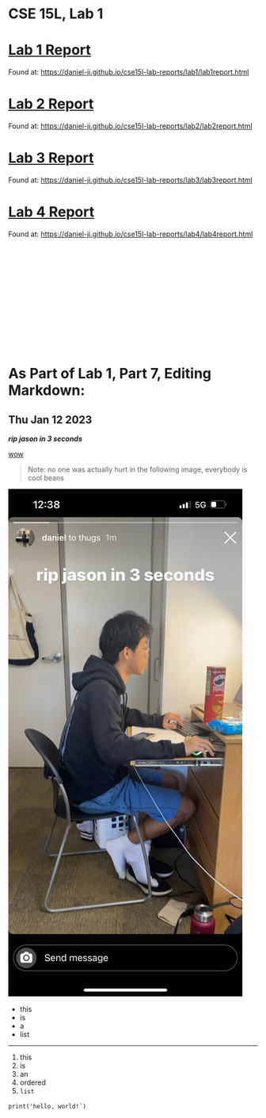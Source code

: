 # CSE 15L, Lab 1

# [Lab 1 Report ](https://daniel-ji.github.io/cse15l-lab-reports/lab1/lab1report.html)
Found at: https://daniel-ji.github.io/cse15l-lab-reports/lab1/lab1report.html

# [Lab 2 Report ](https://daniel-ji.github.io/cse15l-lab-reports/lab2/lab2report.html)
Found at: https://daniel-ji.github.io/cse15l-lab-reports/lab2/lab2report.html

# [Lab 3 Report ](https://daniel-ji.github.io/cse15l-lab-reports/lab3/lab3report.html)
Found at: https://daniel-ji.github.io/cse15l-lab-reports/lab3/lab3report.html

# [Lab 4 Report ](https://daniel-ji.github.io/cse15l-lab-reports/lab4/lab4report.html)
Found at: https://daniel-ji.github.io/cse15l-lab-reports/lab4/lab4report.html


&nbsp;

&nbsp;

&nbsp;

&nbsp;

&nbsp;

&nbsp;

&nbsp;


# As Part of Lab 1, Part 7, Editing Markdown: 
## Thu Jan 12 2023

***rip jason in 3 seconds***

[wow](https://daniel-ji.github.io/cse15l-lab-reports/wow.html)

> Note: no one was actually hurt in the following image, everybody is cool beans

![Image](https://raw.githubusercontent.com/daniel-ji/cse15l-lab-reports/main/IMG_9522.jpeg)

* this
* is
* a 
* list

---

1. this 
2. is 
3. an 
4. ordered
5. `list`


```
print('hello, world!`)
```


